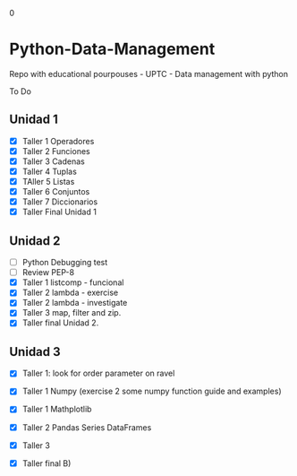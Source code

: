 0
# Python-Data-Management

Repo with educational pourpouses - UPTC - Data management with python

To Do

Unidad 1
-----------------------------------

 - [x] Taller 1 Operadores
 - [x] Taller 2 Funciones
 - [x] Taller 3 Cadenas
 - [x] Taller 4 Tuplas
 - [x] TAller 5 Listas
 - [x] Taller 6 Conjuntos
 - [x] Taller 7 Diccionarios
 - [x] Taller Final Unidad 1

Unidad 2
-----------------------------------
 - [ ] Python Debugging test
 - [ ] Review PEP-8 
 - [x] Taller 1 listcomp - funcional
 - [x] Taller 2 lambda - exercise
 - [x] Taller 2 lambda - investigate
 - [x] Taller 3 map, filter and zip.
 - [x] Taller final Unidad 2.
 
 Unidad 3
 -----------------------------------
 - [x] Taller 1: look for order parameter on ravel
 - [x] Taller 1 Numpy (exercise 2 some numpy function guide and examples)
 - [x] Taller 1 Mathplotlib
 - [x] Taller 2 Pandas Series DataFrames
 - [x] Taller 3
 - [x] Taller final B)
 















